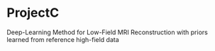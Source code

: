 # ProjectC
Deep-Learning Method for Low-Field MRI Reconstruction with priors learned from reference high-field data
